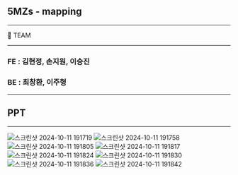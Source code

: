 ## 5MZs - mapping

---

<aside>
🧑 TEAM

</aside>

---

### FE : 김현정, 손지원, 이승진

### BE : 최창환, 이주형

---
## PPT
---
![스크린샷 2024-10-11 191719](https://github.com/user-attachments/assets/4d4745db-779a-40ab-84cf-a2e5f2a61783)
![스크린샷 2024-10-11 191758](https://github.com/user-attachments/assets/1e63a1e7-a9d5-4b76-84c5-cfd1c746b1ce)
![스크린샷 2024-10-11 191805](https://github.com/user-attachments/assets/24d5aaa0-07d5-417e-9aec-d545b669d56d)
![스크린샷 2024-10-11 191817](https://github.com/user-attachments/assets/28cd3254-8d50-4533-a001-31eb6f0c9564)
![스크린샷 2024-10-11 191824](https://github.com/user-attachments/assets/f362e728-34ec-4f08-a390-7b1015f1ff50)
![스크린샷 2024-10-11 191830](https://github.com/user-attachments/assets/9e89b564-9e30-4682-8304-34e060bdc196)
![스크린샷 2024-10-11 191836](https://github.com/user-attachments/assets/ad140fed-bef8-4ac2-a77f-e3a1e0477acf)
![스크린샷 2024-10-11 191842](https://github.com/user-attachments/assets/68e45a8f-59ab-4d15-93cb-1029d257f467)

